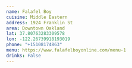 ```yaml
---
name: Falafel Boy
cuisine: Middle Eastern
address: 1924 Franklin St
area: Downtown Oakland
lat: 37.80763283309578
lon: -122.26739918193019
phone: "+15108174863"
menu: https://www.falafelboyonline.com/menu-1
drinks: False
---
```

